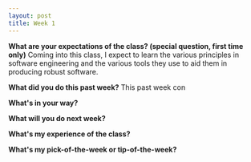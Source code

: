 ```yaml
---
layout: post
title: Week 1
---
```



**What are your expectations of the class? (special question, first time only)**
      Coming into this class, I expect to learn the various principles in software engineering and the various tools
      they use to aid them in producing robust software. 

**What did you do this past week?**
  This past week con

**What's in your way?**

**What will you do next week?**

**What's my experience of the class?**

**What's my pick-of-the-week or tip-of-the-week?**

